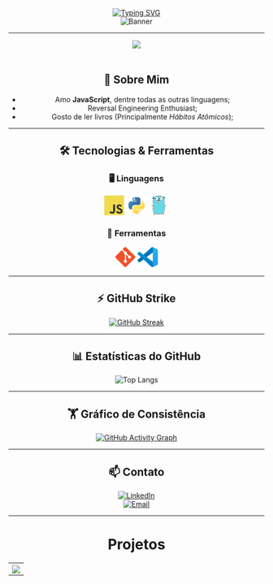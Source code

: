 <div align="center">
<a href="https://git.io/typing-svg"><img src="https://readme-typing-svg.demolab.com?font=Fira+Code&size=18&pause=1000&color=FFFFFF&width=435&lines=self-improvement+is+my+new+love." alt="Typing SVG" /></a>
</div>

<div align="center">
  <img src="https://media.discordapp.net/attachments/1281273795084288076/1339054510923845723/0918aa18dba453f695d55f9eb05b43a7.png?ex=67ad5331&is=67ac01b1&hm=815e024aee5d65bbec8a63d44ef9ea8e5e50e0044065048deabb8194dc9defb4&=&format=webp&quality=lossless&width=768&height=358" alt="Banner" width="50%">
</div>

<div align="center">

---

<div align="center">
  <a href="https://discord.com/users/936545483378290708">
    <img src="https://lanyard.cnrad.dev/api/936545483378290708?bg=&theme=dark&showDisplayName=true" />
  </a>
</div>
<br>

## 🚀 Sobre Mim  

- Amo **JavaScript**, dentre todas as outras linguagens;
- Reversal Engineering Enthusiast;
- Gosto de ler livros (Principalmente *Hábitos Atômicos*);

---

## 🛠️ Tecnologias & Ferramentas  

### 🖥️ Linguagens  
<p>
  <img src="https://raw.githubusercontent.com/devicons/devicon/master/icons/javascript/javascript-original.svg" alt="JavaScript" width="40" height="40">
  <img src="https://raw.githubusercontent.com/devicons/devicon/master/icons/python/python-original.svg" alt="Python" width="40" height="40">
  <img src="https://raw.githubusercontent.com/devicons/devicon/master/icons/go/go-original.svg" alt="Golang" width="40" height="40">
</p>

### 🔧 Ferramentas  
<p>
  <img src="https://raw.githubusercontent.com/devicons/devicon/master/icons/git/git-original.svg" alt="Git" width="40" height="40">
  <img src="https://raw.githubusercontent.com/devicons/devicon/master/icons/vscode/vscode-original.svg" alt="VS Code" width="40" height="40">
</p>

---

## ⚡ GitHub Strike  

[![GitHub Streak](https://streak-stats.demolab.com/?user=visionsPercosits)](https://git.io/streak-stats)  

---

## 📊 Estatísticas do GitHub  

![Top Langs](https://github-readme-stats.vercel.app/api/top-langs/?username=visionsPercosits&layout=compact&theme=tokyonight&hide_border=true)  

---

## 🏋️ Gráfico de Consistência  

[![GitHub Activity Graph](https://github-readme-activity-graph.vercel.app/graph?username=visionsPercosits&bg_color=ffffff&color=9e4c98&line=00ecf0&point=000000&area=true&hide_border=true)](https://github.com/ashutosh00710/github-readme-activity-graph)  

---

## 📫 Contato  

[![LinkedIn](https://img.shields.io/badge/LinkedIn-0A66C2?style=for-the-badge&logo=linkedin&logoColor=white)](https://linkedin.com/in/your-profile)  
[![Email](https://img.shields.io/badge/Email-D14836?style=for-the-badge&logo=gmail&logoColor=white)](mailto:your-email@example.com)  

---  

<h1 align=center>
  Projetos
</h1>
<table align=center>
  <tr>
    <td>
      <a href="https://github.com/visionsPercosits/ToDo-List">
        <img align="center" src="https://github-readme-stats.vercel.app/api/pin/?username=visionsPercosits&repo=ToDo-List&show_icons=true&bg_color=0D1117&text_color=cad3f5&icon_color=00FF00&title_color=00FF00&count_private=false&hide_border=true&hide_title=false" />
      </a>
    </td>
  </tr>
</table>
<br><br>
</div>
